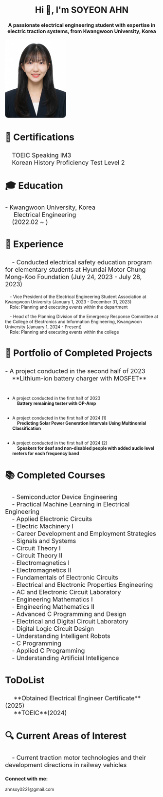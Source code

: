 <h1 align="center">Hi 👋, I'm SOYEON AHN</h1>
<h3 align="center">A passionate electrical engineering student with expertise in electric traction systems, from Kwangwoon University, Korea</h3>
<img src="https://github.com/SOYAHN02/SOYAHN02/blob/main/%EC%95%88%EC%86%8C%EC%97%B0%20%EC%B7%A8%EC%97%85%EC%82%AC%EC%A7%84.jpg?raw=true" alt="Soyeon Ahn" style="width: 200px; height: auto; border-radius: 10px;">

<h3 align="left" style="font-size: 30px;">🔭 Certifications</h3>
<p style="font-size: 20px;">
  &nbsp;&nbsp;&nbsp;&nbsp;TOEIC Speaking IM3<br>
  &nbsp;&nbsp;&nbsp;&nbsp;Korean History Proficiency Test Level 2
</p>

<h3 align="left" style="font-size: 30px;">🎓 Education</h3>
<p style="font-size: 20px;">
  - Kwangwoon University, Korea<br>
  &nbsp;&nbsp;&nbsp;&nbsp; Electrical Engineering<br>
  &nbsp;&nbsp;&nbsp;&nbsp;(2022.02 ~ )
</p>

<h3 align="left" style="font-size: 30px;">💼 Experience</h3>
<p style="font-size: 20px;">
  &nbsp;&nbsp;&nbsp;&nbsp;- Conducted electrical safety education program for elementary students at Hyundai Motor Chung Mong-Koo Foundation (July 24, 2023 - July 28, 2023)<br>
  
  &nbsp;&nbsp;&nbsp;&nbsp;- Vice President of the Electrical Engineering Student Association at Kwangwoon University (January 1, 2023 - December 31, 2023)<br>
  &nbsp;&nbsp;&nbsp;&nbsp;Role: Planning and executing events within the department
  
  &nbsp;&nbsp;&nbsp;&nbsp;- Head of the Planning Division of the Emergency Response Committee at the College of Electronics and Information Engineering, Kwangwoon University (January 1, 2024 - Present)  
  &nbsp;&nbsp;&nbsp;&nbsp;Role: Planning and executing events within the college  
</p>

<h3 align="left" style="font-size: 30px;">📝 Portfolio of Completed Projects</h3>
<p style="font-size: 20px;">
  - A project conducted in the second half of 2023 <br>
  &nbsp;&nbsp;&nbsp;&nbsp;**Lithium-ion battery charger with MOSFET**<br><br>

  - A project conducted in the first half of 2023 <br>
  &nbsp;&nbsp;&nbsp;&nbsp;**Battery remaining tester with OP-Amp**<br><br>

  - A project conducted in the first half of 2024 (1) <br>
  &nbsp;&nbsp;&nbsp;&nbsp;**Predicting Solar Power Generation Intervals Using Multinomial Classification**<br><br>

  - A project conducted in the first half of 2024 (2) <br>
  &nbsp;&nbsp;&nbsp;&nbsp;**Speakers for deaf and non-disabled people with added audio level meters for each frequency band**
</p>

<h3 align="left" style="font-size: 30px;">📚 Completed Courses</h3>
<p style="font-size: 20px;">
  &nbsp;&nbsp;&nbsp;&nbsp;- Semiconductor Device Engineering<br>
  &nbsp;&nbsp;&nbsp;&nbsp;- Practical Machine Learning in Electrical Engineering<br>
  &nbsp;&nbsp;&nbsp;&nbsp;- Applied Electronic Circuits<br>
  &nbsp;&nbsp;&nbsp;&nbsp;- Electric Machinery I<br>
  &nbsp;&nbsp;&nbsp;&nbsp;- Career Development and Employment Strategies<br>
  &nbsp;&nbsp;&nbsp;&nbsp;- Signals and Systems<br>
  &nbsp;&nbsp;&nbsp;&nbsp;- Circuit Theory I<br>
  &nbsp;&nbsp;&nbsp;&nbsp;- Circuit Theory II<br>
  &nbsp;&nbsp;&nbsp;&nbsp;- Electromagnetics I<br>
  &nbsp;&nbsp;&nbsp;&nbsp;- Electromagnetics II<br>
  &nbsp;&nbsp;&nbsp;&nbsp;- Fundamentals of Electronic Circuits<br>
  &nbsp;&nbsp;&nbsp;&nbsp;- Electrical and Electronic Properties Engineering<br>
  &nbsp;&nbsp;&nbsp;&nbsp;- AC and Electronic Circuit Laboratory<br>
  &nbsp;&nbsp;&nbsp;&nbsp;- Engineering Mathematics I<br>
  &nbsp;&nbsp;&nbsp;&nbsp;- Engineering Mathematics II<br>
  &nbsp;&nbsp;&nbsp;&nbsp;- Advanced C Programming and Design<br>
  &nbsp;&nbsp;&nbsp;&nbsp;- Electrical and Digital Circuit Laboratory<br>
  &nbsp;&nbsp;&nbsp;&nbsp;- Digital Logic Circuit Design<br>
  &nbsp;&nbsp;&nbsp;&nbsp;- Understanding Intelligent Robots<br>
  &nbsp;&nbsp;&nbsp;&nbsp;- C Programming<br>
  &nbsp;&nbsp;&nbsp;&nbsp;- Applied C Programming<br>
  &nbsp;&nbsp;&nbsp;&nbsp;- Understanding Artificial Intelligence
</p>

<h3 align="left" style="font-size: 30px;">ToDoList</h3>  
<p style="font-size: 20px;">
  &nbsp;&nbsp;&nbsp;&nbsp; **Obtained Electrical Engineer Certificate**(2025)<br>  
  &nbsp;&nbsp;&nbsp;&nbsp; **TOEIC**(2024)
</p>

<h3 align="left" style="font-size: 30px;">🔍 Current Areas of Interest</h3>
<p style="font-size: 20px;">
  &nbsp;&nbsp;&nbsp;&nbsp;- Current traction motor technologies and their development directions in railway vehicles
</p>

<h3 align="left">Connect with me:</h3>
<p align="left">
  ahnsoy0221@gmail.com
</p>
